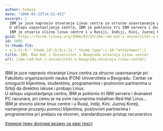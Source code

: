 ```yaml
---
author: tomaja
date: "2006-03-23T14:52:45Z"
excerpt: |
  IBM je juce napravio otvaranje Linux centra za strucno usavrsavanje pri Fakultetu organizacionih nauka (FON) Univerziteta u Beogradu. Centar ce omoguciti klijentima, studentima, programerima i poslovnim partnerima u Srbiji da direktno iskuse i probaju Linux.<br />
  U sklopu uspostavljanja centra, IBM je poklonio tri IBM servera i dvanaest PC racunara, pri cemu je na svim racunarima instaliran Red Hat Linux...<br />
  IBM je otvorio slicne linux centre i u Rusiji, Indiji, Kini, Juznoj Koreji, namenjene pruzanju pomoci klijentima, poslovnim partnerima i programerima pri prelazu na otvoren, standardizovan pristup racunarstvu
guid: https://forum.linuxo.org/2006/03/23/ibm-rad-hat-i-univerzitet-u-beogradu-otvaraju-linux-centar/
id: 1093
tc-thumb-fld:
- a:2:{s:9:"_thumb_id";b:0;s:11:"_thumb_type";s:10:"attachment";}
title: IBM, Rad Hat i Univerzitet u Beogradu otvaraju Linux centar
url: /ibm-rad-hat-i-univerzitet-u-beogradu-otvaraju-linux-centar/
---
```

IBM je juce napravio otvaranje Linux centra za strucno usavrsavanje pri Fakultetu organizacionih nauka (FON) Univerziteta u Beogradu. Centar ce omoguciti klijentima, studentima, programerima i poslovnim partnerima u Srbiji da direktno iskuse i probaju Linux.  
U sklopu uspostavljanja centra, IBM je poklonio tri IBM servera i dvanaest PC racunara, pri cemu je na svim racunarima instaliran Red Hat Linux&#8230;  
IBM je otvorio slicne linux centre i u Rusiji, Indiji, Kini, Juznoj Koreji, namenjene pruzanju pomoci klijentima, poslovnim partnerima i programerima pri prelazu na otvoren, standardizovan pristup racunarstvu<!--break-->

[Креирај тему форума везану за овај текст](https://linuxo.org/nova-tema-na-forumu/?se_pid=1093)
